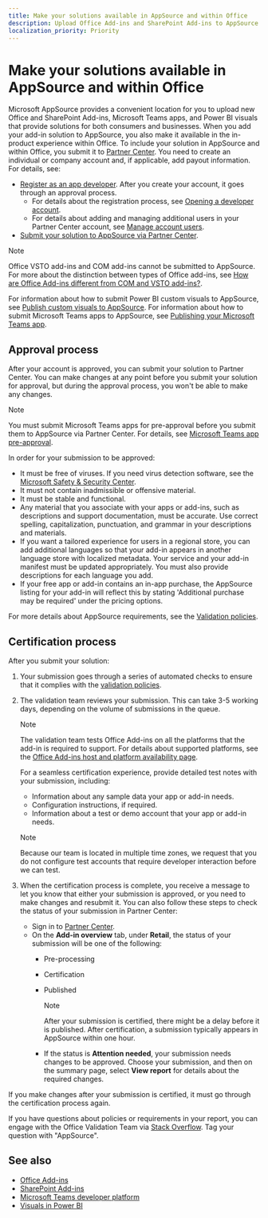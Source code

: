 ```yaml
---
title: Make your solutions available in AppSource and within Office 
description: Upload Office Add-ins and SharePoint Add-ins to AppSource via the Partner Center.
localization_priority: Priority
---
```


# Make your solutions available in AppSource and within Office

Microsoft AppSource provides a convenient location for you to upload new Office and SharePoint Add-ins, Microsoft Teams apps, and Power BI visuals that provide solutions for both consumers and businesses. When you add your add-in solution to AppSource, you also make it available in the in-product experience within Office. To include your solution in AppSource and within Office, you submit it to [Partner Center](https://partner.microsoft.com/en-us/dashboard/office/overview). You need to create an individual or company account and, if applicable, add payout information. For details, see:

- [Register as an app developer](https://developer.microsoft.com/store/register). After you create your account, it goes through an approval process. 
  - For details about the registration process, see [Opening a developer account](open-a-developer-account.md).
  - For details about adding and managing additional users in your Partner Center account, see [Manage account users](manage-account-users.md).
- [Submit your solution to AppSource via Partner Center](use-partner-center-to-submit-to-appsource.md).

> [!NOTE]
> Office VSTO add-ins and COM add-ins cannot be submitted to AppSource. For more about the distinction between types of Office add-ins, see [How are Office Add-ins different from COM and VSTO add-ins?](https://docs.microsoft.com/en-us/office/dev/add-ins/overview/office-add-ins#how-are-office-add-ins-different-from-com-and-vsto-add-ins).

For information about how to submit Power BI custom visuals to AppSource, see [Publish custom visuals to AppSource](https://docs.microsoft.com/en-us/power-bi/developer/office-store). For information about how to submit Microsoft Teams apps to AppSource, see [Publishing your Microsoft Teams app](https://docs.microsoft.com/en-us/microsoftteams/platform/publishing/apps-publish).

<a name="bk_approval"> </a>
## Approval process

After your account is approved, you can submit your solution to Partner Center. You can make changes at any point before you submit your solution for approval, but during the approval process, you won't be able to make any changes.

> [!NOTE] 
> You must submit Microsoft Teams apps for pre-approval before you submit them to AppSource via Partner Center. For details, see [Microsoft Teams app pre-approval](https://docs.microsoft.com/microsoftteams/platform/publishing/office-store-approval).

In order for your submission to be approved:

- It must be free of viruses. If you need virus detection software, see the [Microsoft Safety & Security Center](https://go.microsoft.com/fwlink/?LinkId=248711).
- It must not contain inadmissible or offensive material.
- It must be stable and functional.
- Any material that you associate with your apps or add-ins, such as descriptions and support documentation, must be accurate. Use correct spelling, capitalization, punctuation, and grammar in your descriptions and materials.
- If you want a tailored experience for users in a regional store, you can add additional languages so that your add-in appears in another language store with localized metadata. Your service and your add-in manifest must be updated appropriately. You must also provide descriptions for each language you add.
- If your free app or add-in contains an in-app purchase, the AppSource listing for your add-in will reflect this by stating 'Additional purchase may be required' under the pricing options.

For more details about AppSource requirements, see the [Validation policies](validation-policies.md).

<a name="bk_Validation"> </a>
## Certification process

After you submit your solution:

1. Your submission goes through a series of automated checks to ensure that it complies with the [validation policies](validation-policies.md).

2. The validation team reviews your submission. This can take 3-5 working days, depending on the volume of submissions in the queue.

   > [!NOTE]
   > The validation team tests Office Add-ins on all the platforms that the add-in is required to support. For details about supported platforms, see the [Office Add-ins host and platform availability page](/office/dev/add-ins/overview/office-add-in-availability).

   For a seamless certification experience, provide detailed test notes with your submission, including:

   - Information about any sample data your app or add-in needs.
   - Configuration instructions, if required.
   - Information about a test or demo account that your app or add-in needs.

   > [!NOTE]
   > Because our team is located in multiple time zones, we request that you do not configure test accounts that require developer interaction before we can test.

3. When the certification process is complete, you receive a message to let you know that either your submission is approved, or you need to make changes and resubmit it. You can also follow these steps to check the status of your submission in Partner Center:

   - Sign in to [Partner Center](https://partner.microsoft.com/en-us/dashboard/office/overview).
   - On the **Add-in overview** tab, under **Retail**, the status of your submission will be one of the following:
      - Pre-processing
      - Certification
      - Published

        > [!NOTE]
        > After your submission is certified, there might be a delay before it is published. After certification, a submission typically appears in AppSource within one hour.

      - If the status is **Attention needed**, your submission needs changes to be approved. Choose your submission, and then on the summary page, select **View report** for details about the required changes.

If you make changes after your submission is certified, it must go through the certification process again.

If you have questions about policies or requirements in your report, you can engage with the Office Validation Team via [Stack Overflow](https://stackoverflow.com/search?q=appsource). Tag your question with "AppSource".

## See also

- [Office Add-ins](/office/dev/add-ins/overview/office-add-ins)  
- [SharePoint Add-ins](/sharepoint/dev/sp-add-ins/sharepoint-add-ins)
- [Microsoft Teams developer platform](https://docs.microsoft.com/microsoftteams/platform/overview)
- [Visuals in Power BI](https://docs.microsoft.com/power-bi/power-bi-custom-visuals)
